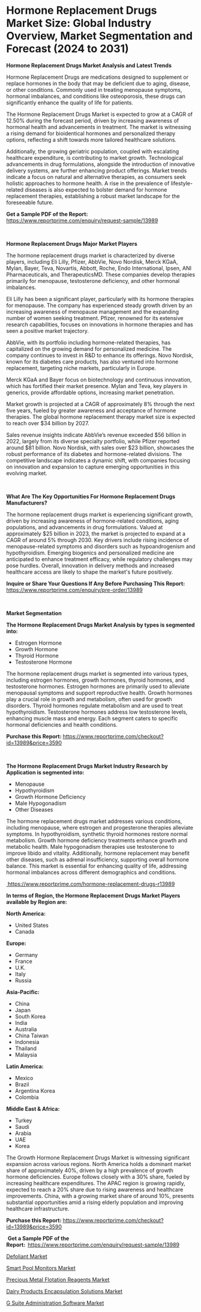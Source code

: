 <p><h1>Hormone Replacement Drugs Market Size: Global Industry Overview, Market Segmentation and Forecast (2024 to 2031)</h1></p><p><strong>Hormone Replacement Drugs Market Analysis and Latest Trends</strong></p>
<p><p>Hormone Replacement Drugs are medications designed to supplement or replace hormones in the body that may be deficient due to aging, disease, or other conditions. Commonly used in treating menopause symptoms, hormonal imbalances, and conditions like osteoporosis, these drugs can significantly enhance the quality of life for patients. </p><p>The Hormone Replacement Drugs Market is expected to grow at a CAGR of 12.50% during the forecast period, driven by increasing awareness of hormonal health and advancements in treatment. The market is witnessing a rising demand for bioidentical hormones and personalized therapy options, reflecting a shift towards more tailored healthcare solutions. </p><p>Additionally, the growing geriatric population, coupled with escalating healthcare expenditure, is contributing to market growth. Technological advancements in drug formulations, alongside the introduction of innovative delivery systems, are further enhancing product offerings. Market trends indicate a focus on natural and alternative therapies, as consumers seek holistic approaches to hormone health. A rise in the prevalence of lifestyle-related diseases is also expected to bolster demand for hormone replacement therapies, establishing a robust market landscape for the foreseeable future.</p></p>
<p><strong>Get a Sample PDF of the Report:&nbsp;</strong> <a href="https://www.reportprime.com/enquiry/request-sample/13989">https://www.reportprime.com/enquiry/request-sample/13989</a></p>
<p>&nbsp;</p>
<p><strong>Hormone Replacement Drugs Major Market Players</strong></p>
<p><p>The hormone replacement drugs market is characterized by diverse players, including Eli Lilly, Pfizer, AbbVie, Novo Nordisk, Merck KGaA, Mylan, Bayer, Teva, Novartis, Abbott, Roche, Endo International, Ipsen, ANI Pharmaceuticals, and TherapeuticsMD. These companies develop therapies primarily for menopause, testosterone deficiency, and other hormonal imbalances.</p><p>Eli Lilly has been a significant player, particularly with its hormone therapies for menopause. The company has experienced steady growth driven by an increasing awareness of menopause management and the expanding number of women seeking treatment. Pfizer, renowned for its extensive research capabilities, focuses on innovations in hormone therapies and has seen a positive market trajectory.</p><p>AbbVie, with its portfolio including hormone-related therapies, has capitalized on the growing demand for personalized medicine. The company continues to invest in R&D to enhance its offerings. Novo Nordisk, known for its diabetes care products, has also ventured into hormone replacement, targeting niche markets, particularly in Europe.</p><p>Merck KGaA and Bayer focus on biotechnology and continuous innovation, which has fortified their market presence. Mylan and Teva, key players in generics, provide affordable options, increasing market penetration.</p><p>Market growth is projected at a CAGR of approximately 8% through the next five years, fueled by greater awareness and acceptance of hormone therapies. The global hormone replacement therapy market size is expected to reach over $34 billion by 2027.</p><p>Sales revenue insights indicate AbbVie’s revenue exceeded $56 billion in 2022, largely from its diverse specialty portfolio, while Pfizer reported around $81 billion. Novo Nordisk, with sales over $23 billion, showcases the robust performance of its diabetes and hormone-related divisions. The competitive landscape indicates a dynamic shift, with companies focusing on innovation and expansion to capture emerging opportunities in this evolving market.</p></p>
<p>&nbsp;</p>
<p><strong>What Are The Key Opportunities For Hormone Replacement Drugs Manufacturers?</strong></p>
<p><p>The hormone replacement drugs market is experiencing significant growth, driven by increasing awareness of hormone-related conditions, aging populations, and advancements in drug formulations. Valued at approximately $25 billion in 2023, the market is projected to expand at a CAGR of around 5% through 2030. Key drivers include rising incidence of menopause-related symptoms and disorders such as hypoandrogenism and hypothyroidism. Emerging biogenics and personalized medicine are anticipated to enhance treatment efficacy, while regulatory challenges may pose hurdles. Overall, innovation in delivery methods and increased healthcare access are likely to shape the market's future positively.</p></p>
<p><strong>Inquire or Share Your Questions If Any Before Purchasing This Report:</strong> <a href="https://www.reportprime.com/enquiry/pre-order/13989">https://www.reportprime.com/enquiry/pre-order/13989</a></p>
<p>&nbsp;</p>
<p><strong>Market Segmentation</strong></p>
<p><strong>The Hormone Replacement Drugs Market Analysis by types is segmented into:</strong></p>
<p><ul><li>Estrogen Hormone</li><li>Growth Hormone</li><li>Thyroid Hormone</li><li>Testosterone Hormone</li></ul></p>
<p><p>The hormone replacement drugs market is segmented into various types, including estrogen hormones, growth hormones, thyroid hormones, and testosterone hormones. Estrogen hormones are primarily used to alleviate menopausal symptoms and support reproductive health. Growth hormones play a crucial role in growth and metabolism, often used for growth disorders. Thyroid hormones regulate metabolism and are used to treat hypothyroidism. Testosterone hormones address low testosterone levels, enhancing muscle mass and energy. Each segment caters to specific hormonal deficiencies and health conditions.</p></p>
<p><strong>Purchase this Report:&nbsp;</strong><a href="https://www.reportprime.com/checkout?id=13989&price=3590">https://www.reportprime.com/checkout?id=13989&price=3590</a></p>
<p>&nbsp;</p>
<p><strong>The Hormone Replacement Drugs Market Industry Research by Application is segmented into:</strong></p>
<p><ul><li>Menopause</li><li>Hypothyroidism</li><li>Growth Hormone Deficiency</li><li>Male Hypogonadism</li><li>Other Diseases</li></ul></p>
<p><p>The hormone replacement drugs market addresses various conditions, including menopause, where estrogen and progesterone therapies alleviate symptoms. In hypothyroidism, synthetic thyroid hormones restore normal metabolism. Growth hormone deficiency treatments enhance growth and metabolic health. Male hypogonadism therapies use testosterone to improve libido and vitality. Additionally, hormone replacement may benefit other diseases, such as adrenal insufficiency, supporting overall hormone balance. This market is essential for enhancing quality of life, addressing hormonal imbalances across different demographics and conditions.</p></p>
<p><a href="https://www.reportprime.com/hormone-replacement-drugs-r13989">&nbsp;https://www.reportprime.com/hormone-replacement-drugs-r13989</a></p>
<p><strong>In terms of Region, the Hormone Replacement Drugs Market Players available by Region are:</strong></p>
<p>
    <p> <strong> North America: </strong>
        <ul>
            <li>United States</li>
            <li>Canada</li>
        </ul>
        </p> 
    <p> <strong> Europe: </strong>
        <ul>
            <li>Germany</li>
            <li>France</li>
            <li>U.K.</li>
            <li>Italy</li>
            <li>Russia</li>
        </ul>
        </p> 
    <p> <strong> Asia-Pacific: </strong>
        <ul>
            <li>China</li>
            <li>Japan</li>
            <li>South Korea</li>
            <li>India</li>
            <li>Australia</li>
            <li>China Taiwan</li>
            <li>Indonesia</li>
            <li>Thailand</li>
            <li>Malaysia</li>
        </ul>
        </p> 
    <p> <strong> Latin America: </strong>
        <ul>
            <li>Mexico</li>
            <li>Brazil</li>
            <li>Argentina Korea</li>
            <li>Colombia</li>
        </ul>
        </p> 
    <p> <strong> Middle East & Africa: </strong>
        <ul>
            <li>Turkey</li>
            <li>Saudi</li>
            <li>Arabia</li>
            <li>UAE</li>
            <li>Korea</li>
        </ul>
    </p>
    </p>
<p><p>The Growth Hormone Replacement Drugs Market is witnessing significant expansion across various regions. North America holds a dominant market share of approximately 40%, driven by a high prevalence of growth hormone deficiencies. Europe follows closely with a 30% share, fueled by increasing healthcare expenditures. The APAC region is growing rapidly, expected to reach a 20% share due to rising awareness and healthcare improvements. China, with a growing market share of around 10%, presents substantial opportunities amid a rising elderly population and improving healthcare infrastructure.</p></p>
<p><strong>Purchase this Report: </strong><a href="https://www.reportprime.com/checkout?id=13989&price=3590">https://www.reportprime.com/checkout?id=13989&price=3590</a></p>
<p>&nbsp;<strong>Get a Sample PDF of the Report:&nbsp;&nbsp;</strong><a href="https://www.reportprime.com/enquiry/request-sample/13989">https://www.reportprime.com/enquiry/request-sample/13989</a></p>
<p><strong></strong></p>
<p><p><a href="https://www.linkedin.com/pulse/defoliant-market-growth-segmentation-regional-analysis--x4ule?trackingId=gU9Sqf2RTZ6j9LgVBbVWgg%3D%3D">Defoliant Market</a></p><p><a href="https://www.linkedin.com/pulse/smart-pool-monitors-market-global-share-ranking-overall-bqqve?trackingId=M5YzicRrTvqUsLa8uTMgZQ%3D%3D">Smart Pool Monitors Market</a></p><p><a href="https://medium.com/@ivethfonsecal571/this-precious-metal-flotation-reagents-market-research-report-evaluates-the-key-market-trends-584d5f2121cf">Precious Metal Flotation Reagents Market</a></p><p><a href="https://medium.com/@ivethfonsecal571/the-dairy-products-encapsulation-solutions-market-has-experienced-impressive-growth-in-recent-d24ced63edb5">Dairy Products Encapsulation Solutions Market</a></p><p><a href="https://github.com/julyju69/Market-Research-Report-List-5/blob/main/g-suite-administration-software-market.md">G Suite Administration Software Market</a></p></p>